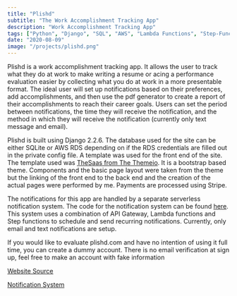 ```yaml
---
title: "Plishd"
subtitle: "The Work Accomplishment Tracking App"
description: "Work Accomplishment Tracking App"
tags: ["Python", "Django", "SQL", "AWS", "Lambda Functions", "Step-Functions"]
date: "2020-08-09"
image: "/projects/plishd.png"
---
```

Plishd is a work accomplishment tracking app. It allows the user to track what they do at work to make writing a resume or acing a performance evaluation easier by collecting what you do at work in a more presentable format. The ideal user will set up notifications based on their preferences, add accomplishments, and then use the pdf generator to create a report of their accomplishments to reach their career goals. Users can set the period between notifications, the time they will receive the notification, and the method in which they will receive the notification (currently only text message and email).

Plishd is built using Django 2.2.6. The database used for the site can be either SQLite or AWS RDS depending on if the RDS credentials are filled out in the private config file. A template was used for the front end of the site. The template used was [TheSaas from The Themeio](https://themeforest.net/item/thesaas-responsive-bootstrap-saas-software-webapp-template/19778599). It is a bootstrap based theme. Components and the basic page layout were taken from the theme but the linking of the front end to the back end and the creation of the actual pages were performed by me. Payments are processed using Stripe.

The notifications for this app are handled by a separate serverless notification system. The code for the notification system can be found [here](https://github.com/trcarney88/plishd-lambdas). This system uses a combination of API Gateway, Lambda functions and Step functions to schedule and send recurring notifications. Currently, only email and text notifications are setup.

If you would like to evaluate plishd.com and have no intention of using it full time, you can create a dummy account. There is no email verification at sign up, feel free to make an account with fake information

[Website Source](https://github.com/trcarney88/plishd-app)

[Notification System](https://github.com/trcarney88/plishd-lambdas)
